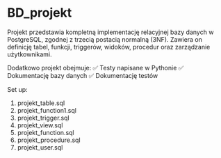 # BD_projekt

Projekt przedstawia kompletną implementację relacyjnej bazy danych w PostgreSQL, zgodnej z trzecią postacią normalną (3NF). Zawiera on definicję tabel, funkcji, triggerów, widoków, procedur oraz zarządzanie użytkownikami.

Dodatkowo projekt obejmuje:
✅ Testy napisane w Pythonie
✅ Dokumentację bazy danych
✅ Dokumentację testów

Set up:
1) projekt_table.sql
2) projekt_function1.sql
3) projekt_trigger.sql
4) projekt_view.sql
5) projekt_function.sql
6) projekt_procedure.sql
7) projekt_user.sql
